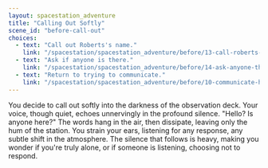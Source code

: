 ```yaml
---
layout: spacestation_adventure
title: "Calling Out Softly"
scene_id: "before-call-out"
choices:
  - text: "Call out Roberts's name."
    link: "/spacestation/spacestation_adventure/before/13-call-roberts-name/"
  - text: "Ask if anyone is there."
    link: "/spacestation/spacestation_adventure/before/14-ask-anyone-there/"
  - text: "Return to trying to communicate."
    link: "/spacestation/spacestation_adventure/before/10-communicate-hidden/"
---
```


You decide to call out softly into the darkness of the observation deck. Your voice, though quiet, echoes unnervingly in the profound silence. "Hello? Is anyone here?" The words hang in the air, then dissipate, leaving only the hum of the station. You strain your ears, listening for any response, any subtle shift in the atmosphere. The silence that follows is heavy, making you wonder if you're truly alone, or if someone is listening, choosing not to respond.
